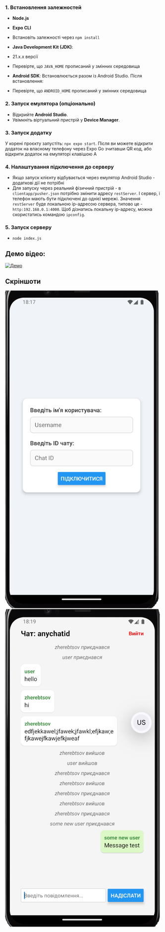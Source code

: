 ### 1. Встановлення залежностей
- **Node.js**
- **Expo CLI**
- Встановіть залежності через `npm install`

- **Java Development Kit (JDK)**: 
- 21.х.х версії
- Перевірте, що `JAVA_HOME` прописаний у змінних середовища

- **Android SDK**:
Встановлюється разом із Android Studio. Після встановлення:
- Перевірте, що `ANDROID_HOME` прописаний у змінних середовища

### 2. Запуск емулятора (опціонально)
- Відкрийте **Android Studio**.
- Увімкніть віртуальний пристрій у **Device Manager**.

### 3. Запуск додатку
У корені проєкту запустіть: `npx expo start`. Після ви можете відкрити додаток на власному телефону через Expo Go зчитавши QR код, або відкрити додаток на емуляторі клавішою А

### 4. Налаштування підключення до серверу
- Якщо запуск клієнту відбувається через емулятор Android Studio - додаткові дії не потрібні
- Для запуску через реальний фізичний пристрій - в `clientapp/pusher.json` потрібно змінити адресу `restServer`. І сервер, і телефон мають бути підключені до однієї мережі. Значення `restServer` буде локальною ip-адресою сервера, типово це - `http:192.168.0.1:4000`. Щоб дізнатись локальну ip-адресу, можна скористатись командою `ipconfig`.

### 5. Запуск серверу
- `node index.js`

## Демо відео:
[![Демо](media/preview.png)](https://drive.google.com/file/d/1lbtXoHDkH2hRfITNSfL63PAkl6yrCq7J/view?usp=sharing)

## Скріншоти
![alt text](./screenshots/login.png)
![alt text](./screenshots/chat.png)
